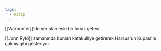 ```yaml
---  
tags:
  - Hizip  
---  
```

  
[[Warbonter]]'de yer alan eski bir hırsız çetesi.  
  
[[John Ryld]] zamanında bunları katakulliye getirerek Harsus'un Kupası'nı çalmış gibi gösteriyor.